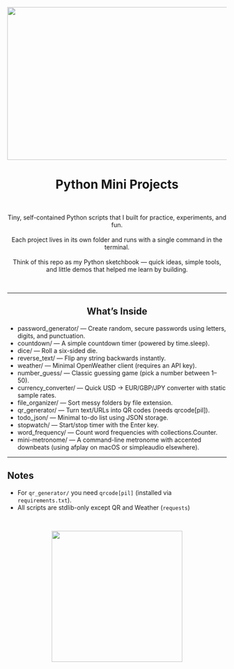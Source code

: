 <p align="center">
  <img src="https://github.com/user-attachments/assets/b41d43ad-950d-4401-91a4-79b211c42d60" width="600" height="350" >
</p>

<h1 align="center">Python Mini Projects</h1>

<br> 

<p align="center">
Tiny, self-contained Python scripts that I built for practice, experiments, and fun. <br>  <br>
Each project lives in its own folder and runs with a single command in the terminal.  <br>  <br>
Think of this repo as my Python sketchbook — quick ideas, simple tools, and little demos that helped me learn by building.
</p>

<br>

---

<h2 align="center">What’s Inside</h2>

- password_generator/ — Create random, secure passwords using letters, digits, and punctuation.
- countdown/ — A simple countdown timer (powered by time.sleep).
- dice/ — Roll a six-sided die.
- reverse_text/ — Flip any string backwards instantly.
- weather/ — Minimal OpenWeather client (requires an API key).
- number_guess/ — Classic guessing game (pick a number between 1–50).
- currency_converter/ — Quick USD → EUR/GBP/JPY converter with static sample rates.
- file_organizer/ — Sort messy folders by file extension.
- qr_generator/ — Turn text/URLs into QR codes (needs qrcode[pil]).
- todo_json/ — Minimal to-do list using JSON storage.
- stopwatch/ — Start/stop timer with the Enter key.
- word_frequency/ — Count word frequencies with collections.Counter.
- mini-metronome/ — A command-line metronome with accented downbeats (using afplay on macOS or simpleaudio elsewhere).

---

## Notes
- For `qr_generator/` you need `qrcode[pil]` (installed via `requirements.txt`).
- All scripts are stdlib-only except QR and Weather (`requests`)

<br>

<p align="center">
  <img src="https://github.com/user-attachments/assets/13194e00-a1f9-4c06-9e87-25541fc230de" width="300" height="300" >
</p>

